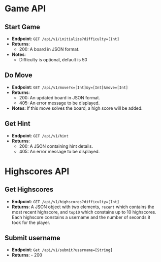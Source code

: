 
# Game API

## Start Game
- **Endpoint**: `GET /api/v1/initialize?difficulty=[Int]`
- **Returns**: 
  - 200: A board in JSON format.
- **Notes**: 
  - Difficulty is optional, default is 50

## Do Move
- **Endpoint**: `GET /api/v1/move?x=[Int]&y=[Int]&move=[Int]`
- **Returns**: 
  - 200: An updated board in JSON format.
  - 405: An error message to be displayed.
- **Notes**: If this move solves the board, a high score will be added.

## Get Hint
- **Endpoint**: `GET /api/v1/hint`
- **Returns**: 
  - 200: A JSON containing hint details.
  - 405: An error message to be displayed.

# Highscores API
## Get Highscores
- **Endpoint**: `GET /api/v1/highscores?difficulty=[Int]`
- **Returns**: A JSON object with two elements, `recent` which contains the most recent highscore, and `top10` which constains up to 10 highscores. Each highscore constains a username and the number of seconds it took for the player.

## Submit username
- **Endpoint**: `Get /api/v1/submit?username=[String]`
- **Returns**: - 200
